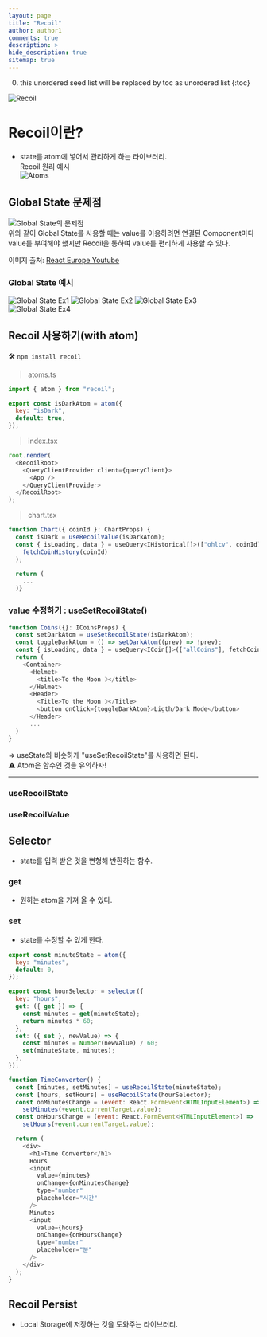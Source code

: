 ```yaml
---
layout: page
title: "Recoil"
author: author1
comments: true
description: >
hide_description: true
sitemap: true
---
```


0. this unordered seed list will be replaced by toc as unordered list 
{:toc}

![Recoil](/assets/study/react_Image/recoil_logo.png)
# Recoil이란?
- state를 atom에 넣어서 관리하게 하는 라이브러리.<br>
Recoil 원리 예시<br>
![Atoms](/assets/study/react_Image/recoil-atoms.png)
## Global State 문제점
![Global State의 문제점](/assets/study/react_Image/global-state.png)<br>
위와 같이 Global State를 사용할 때는 value를 이용하려면 연결된 Component마다<br>value를 부여해야 했지만 Recoil을 통하여 value를 편리하게 사용할 수 있다.<br>

이미지 출처: <a href="https://www.youtube.com/watch?v=_ISAA_Jt9kI&t=280s" target="_blank">React Europe Youtube</a>
### Global State 예시
![Global State Ex1](/assets/study/react_Image/recoil/globalStateEx1.png)
![Global State Ex2](/assets/study/react_Image/recoil/globalStateEx2.png)
![Global State Ex3](/assets/study/react_Image/recoil/globalStateEx3.png)
![Global State Ex4](/assets/study/react_Image/recoil/globalStateEx4.png)
## Recoil 사용하기(with atom)
🛠️ `npm install recoil`

> atoms.ts
```js
import { atom } from "recoil";

export const isDarkAtom = atom({
  key: "isDark",
  default: true,
});
```

> index.tsx
```js
root.render(
  <RecoilRoot>
    <QueryClientProvider client={queryClient}>
      <App />
    </QueryClientProvider>
  </RecoilRoot>
);
```

> chart.tsx
```js
function Chart({ coinId }: ChartProps) {
  const isDark = useRecoilValue(isDarkAtom);
  const { isLoading, data } = useQuery<IHistorical[]>(["ohlcv", coinId], () =>
    fetchCoinHistory(coinId)
  );

  return (
    ...
  )}
```

### value 수정하기 : useSetRecoilState()
```js
function Coins({}: ICoinsProps) {
  const setDarkAtom = useSetRecoilState(isDarkAtom);
  const toggleDarkAtom = () => setDarkAtom((prev) => !prev);
  const { isLoading, data } = useQuery<ICoin[]>(["allCoins"], fetchCoins);
  return (
    <Container>
      <Helmet>
        <title>To the Moon ☽</title>
      </Helmet>
      <Header>
        <Title>To the Moon ☽</Title>
        <button onClick={toggleDarkAtom}>Ligth/Dark Mode</button>
      </Header>
      ...
  )
}
```
=> useState와 비슷하게 "useSetRecoilState"를 사용하면 된다.<br>
⚠️ Atom은 함수인 것을 유의하자!
<hr>

### useRecoilState
### useRecoilValue

## Selector
- state를 입력 받은 것을 변형해 반환하는 함수.

### get
- 원하는 atom을 가져 올 수 있다.
### set
- state를 수정할 수 있게 한다.
```js
export const minuteState = atom({
  key: "minutes",
  default: 0,
});

export const hourSelector = selector({
  key: "hours",
  get: ({ get }) => {
    const minutes = get(minuteState);
    return minutes * 60;
  },
  set: ({ set }, newValue) => {
    const minutes = Number(newValue) / 60;
    set(minuteState, minutes);
  },
});

function TimeConverter() {
  const [minutes, setMinutes] = useRecoilState(minuteState);
  const [hours, setHours] = useRecoilState(hourSelector);
  const onMinutesChange = (event: React.FormEvent<HTMLInputElement>) =>
    setMinutes(+event.currentTarget.value);
  const onHoursChange = (event: React.FormEvent<HTMLInputElement>) =>
    setHours(+event.currentTarget.value);

  return (
    <div>
      <h1>Time Converter</h1>
      Hours
      <input
        value={minutes}
        onChange={onMinutesChange}
        type="number"
        placeholder="시간"
      />
      Minutes
      <input
        value={hours}
        onChange={onHoursChange}
        type="number"
        placeholder="분"
      />
    </div>
  );
}
```
## Recoil Persist
- Local Storage에 저장하는 것을 도와주는 라이브러리.


